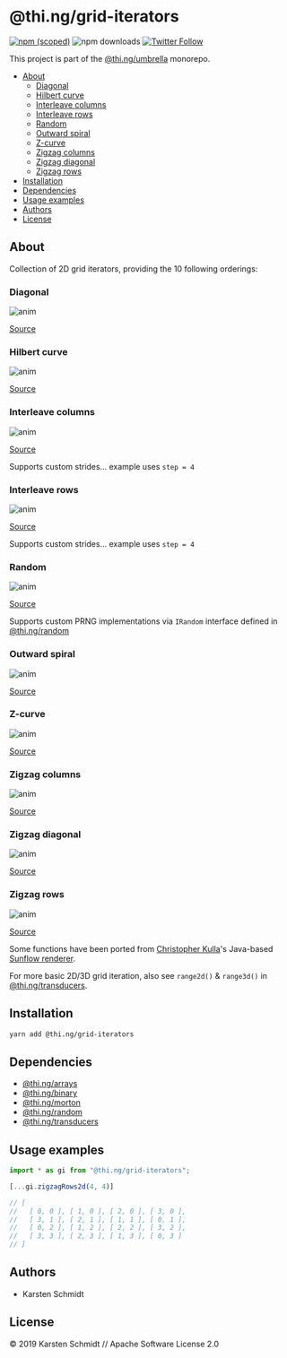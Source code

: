 # @thi.ng/grid-iterators

[![npm (scoped)](https://img.shields.io/npm/v/@thi.ng/grid-iterators.svg)](https://www.npmjs.com/package/@thi.ng/grid-iterators)
![npm downloads](https://img.shields.io/npm/dm/@thi.ng/grid-iterators.svg)
[![Twitter Follow](https://img.shields.io/twitter/follow/thing_umbrella.svg?style=flat-square&label=twitter)](https://twitter.com/thing_umbrella)

This project is part of the
[@thi.ng/umbrella](https://github.com/thi-ng/umbrella/) monorepo.

<!-- TOC depthFrom:2 depthTo:3 -->

- [About](#about)
    - [Diagonal](#diagonal)
    - [Hilbert curve](#hilbert-curve)
    - [Interleave columns](#interleave-columns)
    - [Interleave rows](#interleave-rows)
    - [Random](#random)
    - [Outward spiral](#outward-spiral)
    - [Z-curve](#z-curve)
    - [Zigzag columns](#zigzag-columns)
    - [Zigzag diagonal](#zigzag-diagonal)
    - [Zigzag rows](#zigzag-rows)
- [Installation](#installation)
- [Dependencies](#dependencies)
- [Usage examples](#usage-examples)
- [Authors](#authors)
- [License](#license)

<!-- /TOC -->

## About

Collection of 2D grid iterators, providing the 10 following orderings:

### Diagonal

![anim](https://raw.githubusercontent.com/thi-ng/umbrella/develop/assets/grid-iterators/diagonal2d-small.gif)

[Source](https://github.com/thi-ng/umbrella/tree/develop/packages/grid-iterators/src/diagonal.ts)

### Hilbert curve

![anim](https://raw.githubusercontent.com/thi-ng/umbrella/develop/assets/grid-iterators/hilbert2d-small.gif)

[Source](https://github.com/thi-ng/umbrella/tree/develop/packages/grid-iterators/src/hilbert.ts)

### Interleave columns

![anim](https://raw.githubusercontent.com/thi-ng/umbrella/develop/assets/grid-iterators/interleavecolumns2d-small.gif)

[Source](https://github.com/thi-ng/umbrella/tree/develop/packages/grid-iterators/src/interleave.ts)

Supports custom strides... example uses `step = 4`

### Interleave rows

![anim](https://raw.githubusercontent.com/thi-ng/umbrella/develop/assets/grid-iterators/interleaverows2d-small.gif)

[Source](https://github.com/thi-ng/umbrella/tree/develop/packages/grid-iterators/src/interleave.ts)

Supports custom strides... example uses `step = 4`

### Random

![anim](https://raw.githubusercontent.com/thi-ng/umbrella/develop/assets/grid-iterators/random2d-small.gif)

[Source](https://github.com/thi-ng/umbrella/tree/develop/packages/grid-iterators/src/random.ts)

Supports custom PRNG implementations via `IRandom` interface defined in
[@thi.ng/random](https://github.com/thi-ng/umbrella/tree/master/packages/random)

### Outward spiral

![anim](https://raw.githubusercontent.com/thi-ng/umbrella/develop/assets/grid-iterators/spiral2d-small.gif)

[Source](https://github.com/thi-ng/umbrella/tree/develop/packages/grid-iterators/src/spiral.ts)

### Z-curve

![anim](https://raw.githubusercontent.com/thi-ng/umbrella/develop/assets/grid-iterators/zcurve2d-small.gif)

[Source](https://github.com/thi-ng/umbrella/tree/develop/packages/grid-iterators/src/zcurve.ts)

### Zigzag columns

![anim](https://raw.githubusercontent.com/thi-ng/umbrella/develop/assets/grid-iterators/zigzagcolumns2d-small.gif)

[Source](https://github.com/thi-ng/umbrella/tree/develop/packages/grid-iterators/src/zigzag-columns.ts)

### Zigzag diagonal

![anim](https://raw.githubusercontent.com/thi-ng/umbrella/develop/assets/grid-iterators/zigzagdiagonal2d-small.gif)

[Source](https://github.com/thi-ng/umbrella/tree/develop/packages/grid-iterators/src/zigzag-diagonal.ts)

### Zigzag rows

![anim](https://raw.githubusercontent.com/thi-ng/umbrella/develop/assets/grid-iterators/zigzagrows2d-small.gif)

[Source](https://github.com/thi-ng/umbrella/tree/develop/packages/grid-iterators/src/zigzag-rows.ts)

Some functions have been ported from [Christopher
Kulla](https://fpsunflower.github.io/ckulla/)'s Java-based [Sunflow
renderer](https://sunflow.sf.net).

For more basic 2D/3D grid iteration, also see `range2d()` & `range3d()`
in
[@thi.ng/transducers](https://github.com/thi-ng/umbrella/tree/master/packages/transducers).

## Installation

```bash
yarn add @thi.ng/grid-iterators
```

## Dependencies

- [@thi.ng/arrays](https://github.com/thi-ng/umbrella/tree/master/packages/arrays)
- [@thi.ng/binary](https://github.com/thi-ng/umbrella/tree/master/packages/binary)
- [@thi.ng/morton](https://github.com/thi-ng/umbrella/tree/master/packages/morton)
- [@thi.ng/random](https://github.com/thi-ng/umbrella/tree/master/packages/random)
- [@thi.ng/transducers](https://github.com/thi-ng/umbrella/tree/master/packages/transducers)

## Usage examples

```ts
import * as gi from "@thi.ng/grid-iterators";

[...gi.zigzagRows2d(4, 4)]

// [
//   [ 0, 0 ], [ 1, 0 ], [ 2, 0 ], [ 3, 0 ],
//   [ 3, 1 ], [ 2, 1 ], [ 1, 1 ], [ 0, 1 ],
//   [ 0, 2 ], [ 1, 2 ], [ 2, 2 ], [ 3, 2 ],
//   [ 3, 3 ], [ 2, 3 ], [ 1, 3 ], [ 0, 3 ]
// ]
```

## Authors

- Karsten Schmidt

## License

&copy; 2019 Karsten Schmidt // Apache Software License 2.0
